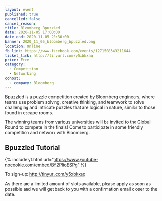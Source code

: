 ```yaml
---
layout: event
published: true
cancelled: false
cancel_reason:
title: Bloomberg Bpuzzled
date: 2020-11-05 17:00:00
date_end: 2020-11-05 20:30:00
banner: 2020_11_05_bloomberg_bpuzzled.png
location: Online
fb_link: https://www.facebook.com/events/1271508343211644
ticket_link: http://tinyurl.com/y5xbkxaq
price: Free
category:
  - Competition
  - Networking
cohost:
  - company: Bloomberg
---
```


Bpuzzled is a puzzle competition created by Bloomberg engineers, where teams use problem solving, creative thinking, and teamwork to solve challenging and intricate puzzles that are logical in nature, similar to those found in escape rooms.

The winning teams from various universities will be invited to the Global Round to compete in the finals! Come to participate in some friendly competition and network with Bloomberg.

## Bpuzzled Tutorial
{% include yt.html url="https://www.youtube-nocookie.com/embed/BY2PlioESPg" %}

To sign-up: http://tinyurl.com/y5xbkxaq

As there are a limited amount of slots available, please apply as soon as possible and we will get back to you with a confirmation email closer to the date.
